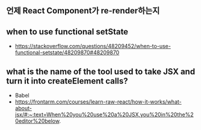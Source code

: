 ## 언제 React Component가 re-render하는지
## when to use functional setState
- https://stackoverflow.com/questions/48209452/when-to-use-functional-setstate/48209870#48209870

## what is the name of the tool used to take JSX and turn it into createElement calls? 
- Babel 
- https://frontarm.com/courses/learn-raw-react/how-it-works/what-about-jsx/#:~:text=When%20you%20use%20a%20JSX,you%20in%20the%20editor%20below.